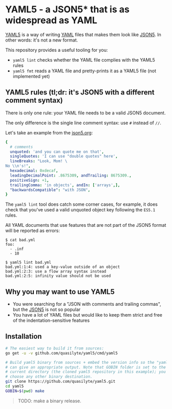 # YAML5 - a JSON5* that is as widespread as YAML

[YAML5](https://github.com/quasilyte/yaml5) is a way of writing [YAML](https://yaml.org/) files that makes them look like [JSON5](https://json5.org/). In other words: it's not a new format.

This repository provides a useful tooling for you:

* `yaml5 lint` checks whether the YAML file complies with the YAML5 rules
* `yaml5 fmt` reads a YAML file and pretty-prints it as a YAML5 file (not implemented yet)

## YAML5 rules (tl;dr: it's JSON5 with a different comment syntax)

There is only one rule: your YAML file needs to be a valid JSON5 document.

The only difference is the single line comment syntax: use `#` instead of `//`.

Let's take an example from the [json5.org](https://json5.org/):

```yaml
{
  # comments
  unquoted: 'and you can quote me on that',
  singleQuotes: 'I can use "double quotes" here',
  lineBreaks: "Look, Mom! \
No \\n's!",
  hexadecimal: 0xdecaf,
  leadingDecimalPoint: .8675309, andTrailing: 8675309.,
  positiveSign: +1,
  trailingComma: 'in objects', andIn: ['arrays',],
  "backwardsCompatible": "with JSON",
}
```

The `yaml5 lint` tool does catch some corner cases, for example, it does check that you've used a valid unquoted object key following the `ES5.1` rules.

All YAML documents that use features that are not part of the JSON5 format will be reported as errors:

```
$ cat bad.yml
foo: 
  - .inf
  - 10

$ yaml5 lint bad.yml
bad.yml:1:4: used a key-value outside of an object
bad.yml:2:3: use a flow array syntax instead
bad.yml:2:5: infinity value should not be used
```

## Why you may want to use YAML5

* You were searching for a "JSON with comments and trailing commas", but the [JSON5](https://json5.org/) is not so popular
* You have a lot of YAML files but would like to keep them strict and free of the indentation-sensitive features

## Installation

```bash
# The easiest way to build it from sources:
go get -u -v github.com/quasilyte/yaml5/cmd/yaml5

# Build yaml5 binary from sources + embed the version info so the "yaml5 version"
# can give an appropriate output. Note that GOBIN folder is set to the
# current directory (the cloned yaml5 repository in this example); you can
# choose any other binary destination.
git clone https://github.com/quasilyte/yaml5.git
cd yaml5
GOBIN=$(pwd) make
```

> TODO: make a binary release.
